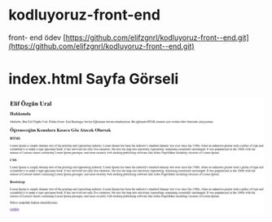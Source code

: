# kodluyoruz-front-end
front- end ödev
[https://github.com/elifzgnrl/kodluyoruz-front--end.git](https://github.com/elifzgnrl/kodluyoruz-front--end.git)
# index.html Sayfa Görseli
![](index.PNG)
